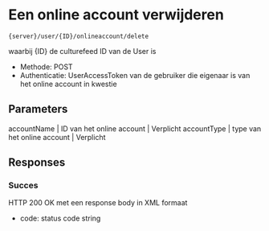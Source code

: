 ---
---

# Een online account verwijderen

	{server}/user/{ID}/onlineaccount/delete

waarbij {ID} de culturefeed ID van de User is

* Methode: POST
* Authenticatie: UserAccessToken van de gebruiker die eigenaar is van het online account in kwestie

## Parameters

accountName	| ID van het online account	| Verplicht
accountType | type van het online account	| Verplicht

## Responses

### Succes

HTTP 200 OK met een response body in XML formaat

* code: status code string
